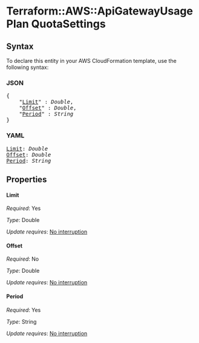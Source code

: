 # Terraform::AWS::ApiGatewayUsagePlan QuotaSettings

## Syntax

To declare this entity in your AWS CloudFormation template, use the following syntax:

### JSON

<pre>
{
    "<a href="#limit" title="Limit">Limit</a>" : <i>Double</i>,
    "<a href="#offset" title="Offset">Offset</a>" : <i>Double</i>,
    "<a href="#period" title="Period">Period</a>" : <i>String</i>
}
</pre>

### YAML

<pre>
<a href="#limit" title="Limit">Limit</a>: <i>Double</i>
<a href="#offset" title="Offset">Offset</a>: <i>Double</i>
<a href="#period" title="Period">Period</a>: <i>String</i>
</pre>

## Properties

#### Limit

_Required_: Yes

_Type_: Double

_Update requires_: [No interruption](https://docs.aws.amazon.com/AWSCloudFormation/latest/UserGuide/using-cfn-updating-stacks-update-behaviors.html#update-no-interrupt)

#### Offset

_Required_: No

_Type_: Double

_Update requires_: [No interruption](https://docs.aws.amazon.com/AWSCloudFormation/latest/UserGuide/using-cfn-updating-stacks-update-behaviors.html#update-no-interrupt)

#### Period

_Required_: Yes

_Type_: String

_Update requires_: [No interruption](https://docs.aws.amazon.com/AWSCloudFormation/latest/UserGuide/using-cfn-updating-stacks-update-behaviors.html#update-no-interrupt)

